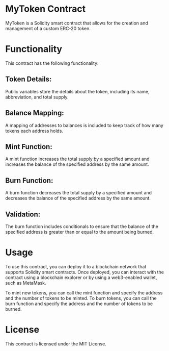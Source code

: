
# MyToken Contract
MyToken is a Solidity smart contract that allows for the creation and management of a custom ERC-20 token.

# Functionality
This contract has the following functionality:

## Token Details:
Public variables store the details about the token, including its name, abbreviation, and total supply.

## Balance Mapping: 
A mapping of addresses to balances is included to keep track of how many tokens each address holds.

## Mint Function: 
A mint function increases the total supply by a specified amount and increases the balance of the specified address by the same amount.

## Burn Function: 
A burn function decreases the total supply by a specified amount and decreases the balance of the specified address by the same amount.

## Validation: 
The burn function includes conditionals to ensure that the balance of the specified address is greater than or equal to the amount being burned.

# Usage
To use this contract, you can deploy it to a blockchain network that supports Solidity smart contracts. Once deployed, you can interact with the contract using a blockchain explorer or by using a web3-enabled wallet, such as MetaMask.

To mint new tokens, you can call the mint function and specify the address and the number of tokens to be minted. To burn tokens, you can call the burn function and specify the address and the number of tokens to be burned.

# License
This contract is licensed under the MIT License.
